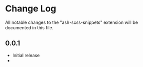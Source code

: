 # Change Log
All notable changes to the "ash-scss-snippets" extension will be documented in this file.

## 0.0.1
- Initial release
-